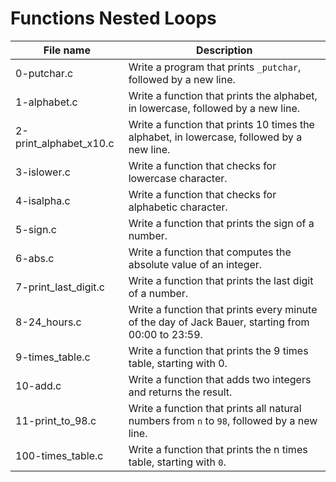 # Functions Nested Loops

| File name              | Description                                                                                       |
| ---------------------- | ------------------------------------------------------------------------------------------------- |
| 0-putchar.c            | Write a program that prints `_putchar`, followed by a new line.                                   |
| 1-alphabet.c           | Write a function that prints the alphabet, in lowercase, followed by a new line.                  |
| 2-print_alphabet_x10.c | Write a function that prints 10 times the alphabet, in lowercase, followed by a new line.         |
| 3-islower.c            | Write a function that checks for lowercase character.                                             |
| 4-isalpha.c            | Write a function that checks for alphabetic character.                                            |
| 5-sign.c               | Write a function that prints the sign of a number.                                                |
| 6-abs.c                | Write a function that computes the absolute value of an integer.                                  |
| 7-print_last_digit.c   | Write a function that prints the last digit of a number.                                          |
| 8-24_hours.c           | Write a function that prints every minute of the day of Jack Bauer, starting from 00:00 to 23:59. |
| 9-times_table.c        | Write a function that prints the 9 times table, starting with 0.                                  |
| 10-add.c               | Write a function that adds two integers and returns the result.                                   |
| 11-print_to_98.c       | Write a function that prints all natural numbers from `n` to `98`, followed by a new line.        |
| 100-times_table.c      | Write a function that prints the n times table, starting with `0`.                                |
